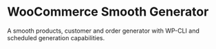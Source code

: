 # WooCommerce Smooth Generator
A smooth products, customer and order generator with WP-CLI and scheduled generation capabilities.
